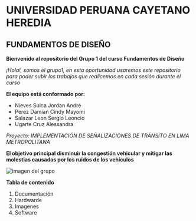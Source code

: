 # UNIVERSIDAD PERUANA CAYETANO HEREDIA
## FUNDAMENTOS DE DISEÑO
**Bienvenido al repositorio del Grupo 1 del curso Fundamentos de Diseño**

*¡Hola!, somos el grupo1, en esta oportunidad usaremos este repositorio para poder subir los trabajos que realicemos en cada sesión durante el curso*

**El equipo está conformado por:**
- Nieves Sulca Jordan André
- Perez Damian Cindy Mayomi
- Salazar Leon Sergio Leoncio
- Ugarte Cruz Alessandra
  


*Proyecto: IMPLEMENTACIÓN DE SEÑALIZACIONES DE TRÁNSITO EN LIMA METROPOLITANA*

**El objetivo principal disminuir la congestión vehicular y mitigar las molestias causadas por los ruidos de los vehículos**

![imagen del grupo](https://elcomercio.pe/resizer/G6lXX5AIwXCtFJ55obIDjmtZ99E=/980x528/smart/filters:format(jpeg):quality(75)/arc-anglerfish-arc2-prod-elcomercio.s3.amazonaws.com/public/GXRHOH7ALRBFDIFPISHBFMPVYU.jpg)

**Tabla de contenido**
1.   Documentación
2.   Hardwarde
3.   Imagenes
4.   Software




